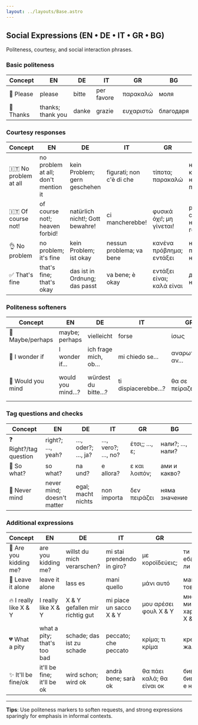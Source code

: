 ```yaml
---
layout: ../layouts/Base.astro
---
```

## Social Expressions (EN • DE • IT • GR • BG)

Politeness, courtesy, and social interaction phrases.

### Basic politeness
| Concept | EN | DE | IT | GR | BG |
|---|---|---|---|---|---|
| 🙇 Please | please | bitte | per favore | παρακαλώ | моля |
| 🙏 Thanks | thanks; thank you | danke | grazie | ευχαριστώ | благодаря |

### Courtesy responses  
| Concept | EN | DE | IT | GR | BG |
|---|---|---|---|---|---|
| 🇮🇹 No problem at all | no problem at all; don't mention it | kein Problem; gern geschehen | figurati; non c'è di che | τίποτα; παρακαλώ | няма за какво; няма проблем |
| 🇮🇹 Of course not! | of course not!; heaven forbid! | natürlich nicht!; Gott bewahre! | ci mancherebbe! | φυσικά όχι!; μη γίνεται! | разбира се че не!; недей господи! |
| 👌 No problem | no problem; it's fine | kein Problem; ist okay | nessun problema; va bene | κανένα πρόβлημα; εντάξει | няма проблем; наред е |
| ✅ That's fine | that's fine; that's okay | das ist in Ordnung; das passt | va bene; è okay | εντάξει είναι; καλά είναι | добре е; наред е |

### Politeness softeners
| Concept | EN | DE | IT | GR | BG |
|---|---|---|---|---|---|
| 🤷 Maybe/perhaps | maybe; perhaps | vielleicht | forse | ίσως | може би |
| 🤔 I wonder if | I wonder if… | ich frage mich, ob… | mi chiedo se… | αναρωτιέμαι αν… | чудя се дали… |
| 🙏 Would you mind | would you mind…? | würdest du bitte…? | ti dispiacerebbe…? | θα σε πείραζε…? | би ли имал нещо против…? |

### Tag questions and checks
| Concept | EN | DE | IT | GR | BG |
|---|---|---|---|---|---|
| ❓ Right?/tag question | right?; …, yeah? | …, oder?; …, ja? | …, vero?; …, no? | έτσι;; …, ε; | нали?; …, нали? |
| 😤 So what? | so what? | na und? | e allora? | ε και λοιπόν; | ами и какво? |
| 🤷 Never mind | never mind; doesn't matter | egal; macht nichts | non importa | δεν πειράζει | няма значение |

### Additional expressions
| Concept | EN | DE | IT | GR | BG |
|---|---|---|---|---|---|
| 😤 Are you kidding me? | are you kidding me? | willst du mich verarschen? | mi stai prendendo in giro? | με κοροϊδεύεις; | ти ебаваш ли се |
| 🤷 Leave it alone | leave it alone | lass es | mani quello | μάνι αυτό | мани това |
| 🔥 I really like X & Y | I really like X & Y | X & Y gefallen mir richtig gut | mi piace un sacco X & Y | μου αρέσει φουλ X & Y | много ми харесват X & Y |
| 💔 What a pity | what a pity; that's too bad | schade; das ist zu schade | peccato; che peccato | κρίμα; τι κρίμα | крема; жалко |
| ✨ It'll be fine/ok | it'll be fine; it'll be ok | wird schon; wird ok | andrà bene; sarà ok | θα πάει καλά; θα είναι οκ | бива бива; ще е наред |

---
**Tips**: Use politeness markers to soften requests, and strong expressions sparingly for emphasis in informal contexts.
